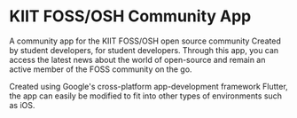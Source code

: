 # KIIT FOSS/OSH Community App
A community app for the KIIT FOSS/OSH open source community
Created by student developers, for student developers.
Through this app, you can access the latest news about the world of open-source and remain an active member of the FOSS community on the go.

Created using Google's cross-platform app-development framework Flutter, the app can easily be modified to fit into other types of environments such as iOS.
